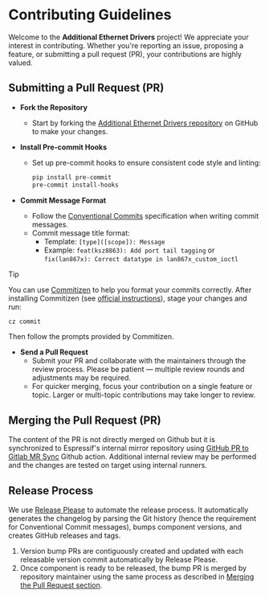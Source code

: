 # Contributing Guidelines

Welcome to the **Additional Ethernet Drivers** project! We appreciate your interest in contributing. Whether you're reporting an issue, proposing a feature, or submitting a pull request (PR), your contributions are highly valued.

## Submitting a Pull Request (PR)

- **Fork the Repository**
  - Start by forking the [Additional Ethernet Drivers repository](https://github.com/espressif/esp-eth-drivers) on GitHub to make your changes.

- **Install Pre-commit Hooks**
  - Set up pre-commit hooks to ensure consistent code style and linting:

    ```bash
    pip install pre-commit
    pre-commit install-hooks
    ```

- **Commit Message Format**
  - Follow the [Conventional Commits](https://www.conventionalcommits.org/en/v1.0.0/) specification when writing commit messages.
  - Commit message title format:
    - Template: `[type]([scope]): Message`
    - Example: `feat(ksz8863): Add port tail tagging` or `fix(lan867x): Correct datatype in lan867x_custom_ioctl`

> [!TIP]
> You can use [Commitizen](https://commitizen-tools.github.io/commitizen/) to help you format your commits correctly.
> After installing Commitizen (see [official instructions](https://commitizen-tools.github.io/commitizen/#installation)), stage your changes and run:
>
> ```bash
> cz commit
> ```
>
> Then follow the prompts provided by Commitizen.

- **Send a Pull Request**
  - Submit your PR and collaborate with the maintainers through the review process. Please be patient — multiple review rounds and adjustments may be required.
  - For quicker merging, focus your contribution on a single feature or topic. Larger or multi-topic contributions may take longer to review.

## Merging the Pull Request (PR)

The content of the PR is not directly merged on Github but it is synchronized to Espressif's internal mirror repository using [GitHub PR to Gitlab MR Sync](https://github.com/espressif/sync-pr-to-gitlab) Github action. Additional internal review may be performed and the changes are tested on target using internal runners.

## Release Process

We use [Release Please](https://github.com/googleapis/release-please/tree/main) to automate the release process. It automatically generates the changelog by parsing the Git history (hence the requirement for Conventional Commit messages), bumps component versions, and creates GitHub releases and tags.

1. Version bump PRs are contiguously created and updated with each releasable version commit automatically by Release Please.
2. Once component is ready to be released, the bump PR is merged by repository maintainer using the same process as described in [Merging the Pull Request section](#merging-the-pull-request-pr).
